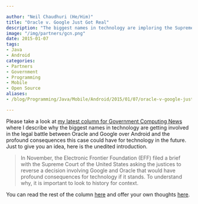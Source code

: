 ```yaml
---

author: "Neil Chaudhuri (He/Him)"
title: "Oracle v. Google Just Got Real"
description: "The biggest names in technology are imploring the Supreme Court to keep APIs open after Oracle's victory."
image: "/img/partners/gcn.png"
date: 2015-01-07
tags:
- Java
- Android
categories:
- Partners
- Government 
- Programming
- Mobile
- Open Source
aliases:
- /blog/Programming/Java/Mobile/Android/2015/01/07/oracle-v-google-just-got-real

---
```


Please take a look at [my latest column for Government Computing News](http://gcn.com/articles/2015/01/07/api-copyright.aspx)
where I describe why the biggest names in technology are getting involved in the legal battle between Oracle and Google
over Android and the profound consequences this case could have for technology in the future. Just to give you an idea, here is the unedited introduction.

> In November, the Electronic Frontier Foundation (EFF) filed a brief with the Supreme Court of the United States asking the justices to reverse a decision involving Google and Oracle that would have profound consequences for technology if it stands. To understand why, it is important to look to history for context.



You can read the rest of the column [here](http://gcn.com/articles/2015/01/07/api-copyright.aspx)
and offer your own thoughts [here](/contact).
